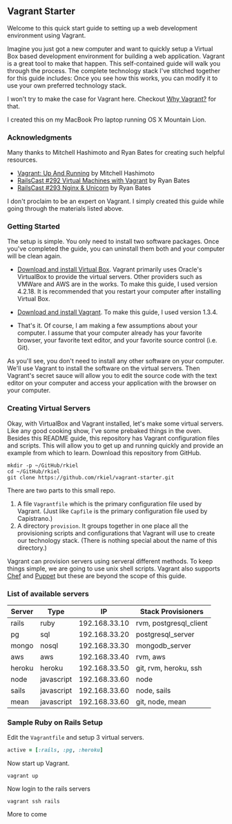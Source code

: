 ## Vagrant Starter

Welcome to this quick start guide to setting up a web development environment using Vagrant.

Imagine you just got a new computer and want to quickly setup a Virtual Box based development environment for building a web application.
Vagrant is a great tool to make that happen.
This self-contained guide will walk you through the process.
The complete technology stack I've stitched together for this guide includes:
Once you see how this works, you can modify it to use your own preferred technology stack.

I won't try to make the case for Vagrant here.
Checkout [Why Vagrant?](http://docs.vagrantup.com/v2/why-vagrant/index.html) for that.

I created this on my MacBook Pro laptop running OS X Mountain Lion.

### Acknowledgments

Many thanks to Mitchell Hashimoto and Ryan Bates for creating such helpful resources.

* [Vagrant: Up And Running](http://www.amazon.com/Vagrant-Up-Running-Mitchell-Hashimoto/dp/1449335837/) by Mitchell Hashimoto
* [RailsCast #292 Virtual Machines with Vagrant](http://railscasts.com/episodes/292-virtual-machines-with-vagrant) by Ryan Bates
* [RailsCast #293 Nginx & Unicorn](http://railscasts.com/episodes/293-nginx-unicorn) by Ryan Bates

I don't proclaim to be an expert on Vagrant.  I simply created this guide while going through the materials listed above.

### Getting Started

The setup is simple.
You only need to install two software packages.
Once you've completed the guide, you can uninstall them both and your computer will be clean again.

* [Download and install Virtual Box](https://www.virtualbox.org/wiki/Downloads).
Vagrant primarily uses Oracle's VirtualBox to provide the virtual servers.
Other providers such as VMWare and AWS are in the works.
To make this guide, I used version 4.2.18.
It is recommended that you restart your computer after installing Virtual Box.

* [Download and install Vagrant](http://www.vagrantup.com/downloads.html).
To make this guide, I used version 1.3.4.

* That's it.
Of course, I am making a few assumptions about your computer.
I assume that your computer already has your favorite browser,
your favorite text editor, and your favorite source control (i.e. Git).

As you'll see, you don't need to install any other software on your computer.
We'll use Vagrant to install the software on the virtual servers.
Then Vagrant's secret sauce will allow you to edit the source code with the text editor on your computer and access your
application with the browser on your computer.

### Creating Virtual Servers

Okay, with VirtualBox and Vagrant installed, let's make some virtual servers.
Like any good cooking show, I've some prebaked things in the oven.
Besides this README guide, this repository has Vagrant configuration files and scripts.
This will allow you to get up and running quickly and provide an example from which to learn.
Download this repository from GitHub.

```unix
mkdir -p ~/GitHub/rkiel
cd ~/GitHub/rkiel
git clone https://github.com/rkiel/vagrant-starter.git
```

There are two parts to this small repo.

1. A file `Vagrantfile` which is the primary configuration file used by Vagrant.
(Just like `Capfile` is the primary configuration file used by Capistrano.)
2. A directory `provision`.
It groups together in one place all the provisioning scripts and configurations that Vagrant will use to create our technology stack.
(There is nothing special about the name of this directory.)

Vagrant can provision servers using serveral different methods.
To keep things simple, we are going to use unix shell scripts.
Vagrant also supports [Chef](http://www.opscode.com/chef/) and
[Puppet](http://puppetlabs.com) but these are beyond the scope of this guide.

### List of available servers

Server | Type   | IP            | Stack Provisioners
------ | ------ | ------------- | ------------------
rails  | ruby   | 192.168.33.10 | rvm, postgresql_client
pg     | sql    | 192.168.33.20 | postgresql_server
mongo  | nosql  | 192.168.33.30 | mongodb_server
aws    | aws    | 192.168.33.40 | rvm, aws
heroku | heroku | 192.168.33.50 | git, rvm, heroku, ssh
node   | javascript | 192.168.33.60 | node
sails  | javascript | 192.168.33.60 | node, sails
mean   | javascript | 192.168.33.60 | git, node, mean

### Sample Ruby on Rails Setup

Edit the `Vagrantfile` and setup 3 virtual servers.

````ruby
active = [:rails, :pg, :heroku]
````

Now start up Vagrant.

````unix
vagrant up
````

Now login to the rails servers

````unix
vagrant ssh rails
````

More to come
